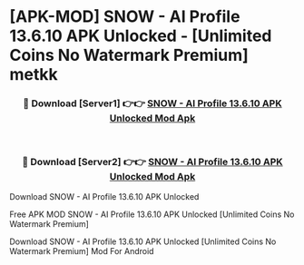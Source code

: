 # [APK-MOD] SNOW - AI Profile 13.6.10 APK Unlocked - [Unlimited Coins No Watermark Premium] metkk



<div align="center">
<h3>🔴 Download [Server1] 👉👉 <a href="https://momento.my/?title=SNOW_-_AI_Profile_13.6.10_APK_Unlocked">SNOW - AI Profile 13.6.10 APK Unlocked Mod Apk</a></h3><br>

<h3>🔴 Download [Server2] 👉👉 <a href="https://momento.my/?title=SNOW_-_AI_Profile_13.6.10_APK_Unlocked">SNOW - AI Profile 13.6.10 APK Unlocked Mod Apk</a></h3>
</div>



Download SNOW - AI Profile 13.6.10 APK Unlocked 

Free APK MOD SNOW - AI Profile 13.6.10 APK Unlocked [Unlimited Coins No Watermark Premium]

Download SNOW - AI Profile 13.6.10 APK Unlocked [Unlimited Coins No Watermark Premium] Mod For Android
